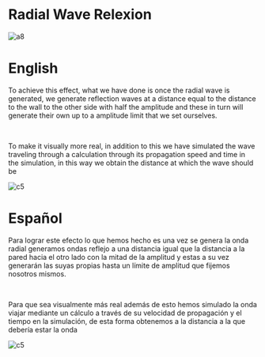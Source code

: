 # Radial Wave Relexion
![[a8](https://youtu.be/bIcjGdZFfB4)](https://github.com/OsmareDev/PhysicsSimulation/assets/50903643/3b94931b-1cce-4d89-a1a6-4a5dab85872a)

# English

To achieve this effect, what we have done is once the radial wave is generated, we generate reflection waves at a distance equal to the distance to the wall to the other side with half the amplitude and these in turn will generate their own up to a amplitude limit that we set ourselves.

<br>

To make it visually more real, in addition to this we have simulated the wave traveling through a calculation through its propagation speed and time in the simulation, in this way we obtain the distance at which the wave should be

![c5](https://github.com/OsmareDev/PhysicsSimulation/assets/50903643/2075d004-fa37-40a0-b3db-a519a45871af)

# Español

Para lograr este efecto lo que hemos hecho es una vez se genera la onda radial generamos ondas reflejo a una distancia igual que la distancia a la pared hacia el otro lado con la mitad de la amplitud y estas a su vez generarán las suyas propias hasta un límite de amplitud que fijemos nosotros mismos.

<br>

Para que sea visualmente más real además de esto hemos simulado la onda viajar mediante un cálculo a través de su velocidad de propagación y el tiempo en la simulación, de esta forma obtenemos a la distancia a la que debería estar la onda

![c5](https://github.com/OsmareDev/PhysicsSimulation/assets/50903643/2075d004-fa37-40a0-b3db-a519a45871af)

